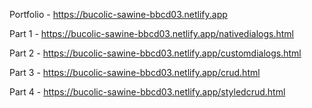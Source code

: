 Portfolio - <https://bucolic-sawine-bbcd03.netlify.app>

Part 1 - <https://bucolic-sawine-bbcd03.netlify.app/nativedialogs.html>

Part 2 - <https://bucolic-sawine-bbcd03.netlify.app/customdialogs.html>

Part 3 - <https://bucolic-sawine-bbcd03.netlify.app/crud.html>

Part 4 - <https://bucolic-sawine-bbcd03.netlify.app/styledcrud.html>
